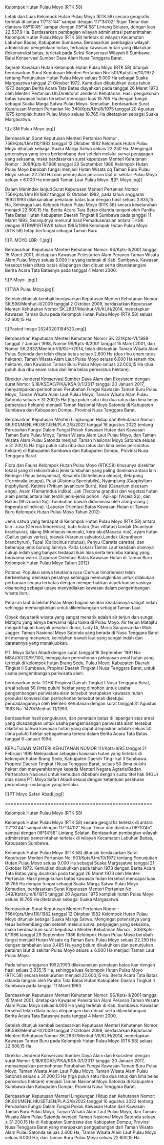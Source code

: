 Kelompok Hutan Pulau Moyo (RTK.58)

Letak dan Luas
Kelompok Hutan Pulau Moyo (RTK.58) secara geografis terletak di antara 117°31’44” sampai dengan 117°34’02” Bujur Timur dan diantara 08º10’45” sampai dengan 08º14’58” Lintang Selatan, dengan luas  22.537,9 Ha.
Berdasarkan pembagian wilayah administrasi pemerintahan Kelompok Hutan Pulau Moyo (RTK.58) terletak di wilayah Kecamatan Labuhan Badas, Kabupaten Sumbawa.
Berdasarkan pembagian wilayah administrasi pengelolaan hutan, terhadap kawasan hutan  yang dilakukan Rekonstruksi batas, terletak pada Seksi Konservasi Wilayah II Sumbawa Balai Konservasi Sumber Daya Alam Nusa Tenggara Barat.

Sejarah Kawasan Hutan
Kelompok Hutan Pulau Moyo (RTK.58) ditunjuk berdasarkan Surat Keputusan Menteri Pertanian No: 501/Kpts/Um/10/1972 tentang Penunjukan Hutan Pulau Moyo seluas 9.000 Ha sebagai Suaka Margasatwa tanggal 21 Oktober 1972. Kemudian dikukuhkan pada tahun 1973 dengan Berita Acara Tata Batas disyahkan pada tanggal 26 Maret 1973 oleh Menteri Pertanian Ub.Direktorat Jenderal Kehutanan. Hasil pengukuhan batas kawasan hutan tersebut mencapai luas 18.765 Ha dengan fungsi sebagai Suaka Marga Satwa Pulau Moyo. Kemudian, berdasarkan Surat Keputusan Menteri Pertanian No 349/Kpts/Um/8/1975 tanggal 20 Agustus 1975 komplek hutan Pulau Moyo seluas 18.765 Ha ditetapkan sebagai Suaka Margasatwa.

![[z SM Pulau Moyo.jpg]]

Berdasarkan Surat Keputusan Menteri Pertanian Nomor : 756/Kpts/Um/110/1982 tanggal 12 Oktober 1982 Kelompok Hutan Pulau Moyo ditunjuk sebagai Suaka Marga Satwa seluas 22.250 Ha. Mengingat potensinya yang terus berkembang dan setelah melalui survai penjajagan yang seksama, maka berdasarkan surat keputusan Menteri Kehutanan Nomor : 308/Kpts-II/1986 tanggal 29 September 1986 Kelompok Hutan Pulau Moyo berubah fungsi menjadi Hutan Wisata cq Taman Buru Pulau Moyo seluas 22.250 Ha dan penunjukan perairan laut di sekitar Pulau Moyo seluas ± 6.000 Ha menjadi Taman Laut Pulau Moyo. 
![[P. Moyo.jpg]]

Dalam Menindak lanjuti Surat Keputusan Menteri Pertanian Nomor 756/Kpts/Um/10/1982 tanggal 12 Oktober 1982, pada tahun anggaran 1992/1993 dilaksanakan penataan batas luar dengan hasil seluas 3.835,15 Ha, Sehingga luas Kelopok Hutan Pulau Moyo (RTK.58) secara keseluruhan menjadi 22.600,15 Ha. Berita Acara Tata Batas ditanda tangani oleh Panitia Tata Batas Hutan Kabupaten Daerah Tingkat II Sumbawa pada tanggal 11 Maret 1993, Selanjutnya menurut hasil Pemaduserasian antara THGK dengan RTRWP/RTRWK tahun 1995/1996 Kelompok Hutan Pulau Moyo (RTK.58) tetap berfungsi sebagai Taman Buru.

![[P. MOYO    LBR- 1.jpg]]

Berdasarkan Keputusan Menteri Kehutanan Nomor: 96/Kpts-II/2001 tanggal 15 Maret 2001, ditetapkan Kawasan Pelestarian Alam Perairan Taman Wisata Alam Pulau Moyo seluas 6.000 Ha yang terletak di Kab. Sumbawa. Kawasan tersebut telah ditata batas dilapangan dan dibuat serta ditandatangani Berita Acara Tata Batasnya pada tanggal 4 Maret 2000.

![[P.Moyo-.jpg]]

![[TWA Pulau Moyo.jpg]]

Setelah ditunjuk kembali berdasarkan Keputusan Menteri Kehutanan Nomor: SK.598/Menhut-II/2009 tanggal 2 Oktober 2009, berdasarkan Keputusan Menteri Kehutanan Nomor SK.2837/Menhut-VII/KUH/2014, menetapkan Kawasan Taman Buru pada Kelompok Hutan Pulau Moyo (RTK.58) seluas 22.600,15 Ha.

![[Pasted image 20240203184520.png]]

Berdasarkan Keputusan Menteri Kehutanan Nomor SK.22/Kpts-VI/1998 tanggal 7 Januari 1998, Nomor 96/Kpts-II/2001 tanggal 15 Maret 2001, dan Nomor SK.2837/Menhut-VII/KUH/2014, telah ditetapkan Taman Wisata Alam Pulau Satonda dan telah ditata batas seluas 2.600 Ha (dua ribu enam ratus hektare), Taman Wisata Alam Laut Pulau Moyo seluas 6.000 Ha (enam ribu hektare), dan Kawasan Taman Buru Pulau Moyo seluas 22.600,15 Ha (dua puluh dua ribu enam ratus dan lima belas perseratus hektare).

Direktur Jenderal Konservasi Sumber Daya Alam dan Ekosistem dengan surat Nomor S.18/KSDAE/PIKA/KSA.0/1/2017 tanggal 20 Januari 2017, menyampaikan permohonan Perubahan Fungsi Kawasan Taman Buru Pulau Moyo, Taman Wisata Alam Laut Pulau Moyo, Taman Wisata Alam Pulau Satonda seluas ± 31.200,15 Ha (tiga puluh satu ribu dua ratus dan lima belas perseratus hektare) menjadi Taman Nasional Moyo Satonda di Kabupaten Sumbawa dan Kabupaten Dompu, Provinsi Nusa Tenggara Barat.

Berdasarkan Keputusan Menteri Lingkungan Hidup dan Kehutanan Nomor: SK.901/MENLHK/SETJEN/PLA.2/8/2022 tanggal 16 agustus 2022 tentang Perubahan Fungsi Dalam Fungsi Pokok Kawasan Hutan dari Kawasan Taman Buru Pulau Moyo, Taman Wisata Alam Laut Pulau Moyo, dan Taman Wisata Alam Pulau Satonda menjadi Taman Nasional Moyo Satonda seluas ± 31.200,15 Ha (tiga puluh satu ribu dua ratus dan lima belas perseratus hektare) di Kabupaten Sumbawa dan Kabupaten Dompu, Provinsi Nusa Tenggara Barat.

Flora dan Fauna
Kelompok  Hutan  Pulau  Moyo (RTK.58)   khusunya   disekitar   lokasi  yang di rekonstruksi jenis tumbuhan yang paling dominan antara lain : Beringin (Ficus benyamina), Kesambi (Schelecera oleosa), Ketapang (Terminalia ketapa), Pulai (Alstonia Spectabilis), Nyamplung (Caophyllum inophyllum), Ketimis (Pritium javanicum Burn), Kesi (Canarium oleosum enge), Asam (Tamarindus indika), Jati (Tectona grandis) dan vegetasi hutan alam pantai,antara lain terdiri jenis-jenis pohon : Api-api (Viceia Sp), dan Bakau (Rhizopora Sp).  Tumbuhan bawah didominasi oleh alang-alang ( Imperata silindrica). (Laporan Orientasi Batas Kawasan Hutan di Taman Buru Kelompok Hutan Pulau Moyo Tahun 2012)

Jenis satwa yang terdapat di Kelompok Hutan Pulau Moyo (RTK.58) antara lain : rusa (Cervus timorensis), babi hutan (Sus vittatus) landak (Acantyon brachyura), kijang (Muntiacus muncak), kera abu(Macaca irus), ayam hutan (Gallus galius varius), biawak (Varanus salvator),Landak (Acanthyon branchyrun), Tupai (Callocinus notutus),  Penyu (Caretta caretta),  dan  beberapa jenis burung lainnya. Pada Lokasi Taman Laut keadaan alamnya cukup indah yang banyak terdapat ikan hias serta terumbu karang yang berwarna warni. (Laporan Orientasi Batas Kawasan Hutan di Taman Buru Kelompok Hutan Pulau Moyo Tahun 2012)

Potensi:
Populasi satwa terutama rusa (Cervus timoriensis) telah berkembang demikian pesatnya sehingga memungkinkan untuk dilakukan perburuan secara terbatas dengan memperhatikan aspek konservasinya disamping sebagai upaya menyediakan kawasan dalam pengembangan wisata buru.

Perairan laut disekitar Pulau Moyo bagian selatan keadaannya sangat indah sehingga memungkinkan untuk dikembangkan sebagai Taman Laut.

Obyek daya tarik wisata yang sangat menarik adalah air terjun dan sungai Matajitu yang airnya berwarna hijau toska di Pulau Moyo. Air terjun Matajitu menjadi tujuan banyak pesohor dunia, Lady Di, Maria Sarapova dan Mick Jagger. Taman Nasional Moyo Satonda yang berada di Nusa Tenggara Barat ini memang menawan, keindahan bawah laut yang sangat indah dan daratannya yang menakjubkan.






PT. Moyo Safari Abadi dengan surat tanggal 16 September 1991 No: MSA/00/20/91/100, mengajukan permohonan pelepasan areal hutan yang terletak di kelompok hutan Brang Sedo, Pulau Moyo, Kabupaten Daerah Tingkat ΙΙ Sumbawa, Propinsi Daerah Tingkat I Nusa Tenggara Barat, untuk usaha pengembangan pariwisata alam.

berdasarkan peta TGHK Propinsi Daerah Tingkat I Nusa Tenggara Barat, areal seluas 50 (lima puluh) hektar yang dimohon untuk usaha pengembangan pariwisata alam tersebut merupakan kawasan hutan produksi konversi dan permohonan tersebut telah disetujui pencadangannya oleh Menteri Kehutanan dengan surat tanggal 31 Agustus 1993 No. 1470/Menhut-11/1993.

berdasarkan hasil pengukuran, dan penataan batas di lapangan atas areal yang dicadangkan untuk usaha pengembangan pariwisata alam tersebut diketahui bahwa kawasan hutan yang dapat dilepaskan adalah seluas 50 (lima puluh) hektar sebagaimana tertera dalam Berita Acara Tata Batas tanggal 6 Januari 1994.

KEPUTUSAN MENTERI KEHUTANAN NOMOR 111/Kpts-II/95 tanggal 21 Februari 1995 Melepaskan sebagian kawasan hutan yang terletak di kelompok hutan Brang Sedo, Kabupaten Daerah Ting- kat II Sumbawa. Propinsi Daerah Tingkat I Nusa Tenggara Barat, seluas 50 (lima puluh) hektar dan menyerahkannya kepada Menteri Negara Agraria/Badan. Pertanahan Nasional untuk kemudian dibebani dengan suatu titel hak (HGU) atas nama PT. Moyo Safari Abadi sesuai dengan ketentuan peraturan perundang- undangan yang berlaku.

![[PT Moyo Safari Abadi.jpg]]


====================================================


Kelompok Hutan Pulau Moyo (RTK.58) 

Kelompok Hutan Pulau Moyo (RTK.58) secara geografis terletak di antara 117°31’44” sampai dengan 117°34’02” Bujur Timur dan diantara 08º10’45” sampai dengan 08º14’58” Lintang Selatan. Berdasarkan pembagian wilayah administrasi pemerintahan terletak di wilayah Kecamatan Labuhan Badas, Kabupaten Sumbawa.

Kelompok Hutan Pulau Moyo (RTK.58) ditunjuk berdasarkan Surat Keputusan Menteri Pertanian No: 501/Kpts/Um/10/1972 tentang Penunjukan Hutan Pulau Moyo seluas 9.000 Ha sebagai Suaka Margasatwa tanggal 21 Oktober 1972. Kemudian dikukuhkan pada tahun 1973 dengan Berita Acara Tata Batas yang disahkan pada tanggal 26 Maret 1973 oleh Menteri Pertanian. Hasil pengukuhan batas kawasan hutan tersebut mencapai luas 18.765 Ha dengan fungsi sebagai Suaka Marga Satwa Pulau Moyo. Kemudian, berdasarkan Surat Keputusan Menteri Pertanian No 349/Kpts/Um/8/1975 tanggal 20 Agustus 1975 komplek hutan Pulau Moyo seluas 18.765 Ha ditetapkan sebagai Suaka Margasatwa.

Berdasarkan Surat Keputusan Menteri Pertanian Nomor : 756/Kpts/Um/110/1982 tanggal 12 Oktober 1982 Kelompok Hutan Pulau Moyo ditunjuk sebagai Suaka Marga Satwa. Mengingat potensinya yang terus berkembang dan setelah melalui survai penjajagan yang seksama, maka berdasarkan surat keputusan Menteri Kehutanan Nomor : 308/Kpts-II/1986 tanggal 29 September 1986 Kelompok Hutan Pulau Moyo berubah fungsi menjadi Hutan Wisata cq Taman Buru Pulau Moyo seluas 22.250 Ha dengan tambahan luas 3.485 Ha yang belum dikukuhkan dan penunjukan perairan laut di sekitar Pulau Moyo seluas ± 6.000 Ha menjadi Taman Laut Pulau Moyo.

Pada tahun anggaran 1992/1993 dilaksanakan penataan batas luar dengan hasil seluas 3.835,15 Ha, sehingga luas Kelompok Hutan Pulau Moyo (RTK.58) secara keseluruhan menjadi 22.600,15 Ha. Berita Acara Tata Batas ditanda tangani oleh Panitia Tata Batas Hutan Kabupaten Daerah Tingkat II Sumbawa pada tanggal 11 Maret 1993.

Berdasarkan Keputusan Menteri Kehutanan Nomor: 96/Kpts-II/2001 tanggal 15 Maret 2001, ditetapkan Kawasan Pelestarian Alam Perairan Taman Wisata Alam Pulau Moyo seluas 6.000 Ha yang terletak di Kab. Sumbawa. Kawasan tersebut telah ditata batas dilapangan dan dibuat serta ditandatangani Berita Acara Tata Batasnya pada tanggal 4 Maret 2000.

Setelah ditunjuk kembali berdasarkan Keputusan Menteri Kehutanan Nomor: SK.598/Menhut-II/2009 tanggal 2 Oktober 2009, berdasarkan Keputusan Menteri Kehutanan Nomor SK.2837/Menhut-VII/KUH/2014, menetapkan Kawasan Taman Buru pada Kelompok Hutan Pulau Moyo (RTK.58) seluas 22.600,15 Ha.

Direktur Jenderal Konservasi Sumber Daya Alam dan Ekosistem dengan surat Nomor S.18/KSDAE/PIKA/KSA.0/1/2017 tanggal 20 Januari 2017, menyampaikan permohonan Perubahan Fungsi Kawasan Taman Buru Pulau Moyo, Taman Wisata Alam Laut Pulau Moyo, Taman Wisata Alam Pulau Satonda seluas ± 31.200,15 Ha (tiga puluh satu ribu dua ratus dan lima belas perseratus hektare) menjadi Taman Nasional Moyo Satonda di Kabupaten Sumbawa dan Kabupaten Dompu, Provinsi Nusa Tenggara Barat.

Berdasarkan Keputusan Menteri Lingkungan Hidup dan Kehutanan Nomor: SK.901/MENLHK/SETJEN/PLA.2/8/2022 tanggal 16 agustus 2022 tentang Perubahan Fungsi Dalam Fungsi Pokok Kawasan Hutan dari Kawasan Taman Buru Pulau Moyo, Taman Wisata Alam Laut Pulau Moyo, dan Taman Wisata Alam Pulau Satonda menjadi Taman Nasional Moyo Satonda seluas ± 31.200,15 Ha di Kabupaten Sumbawa dan Kabupaten Dompu, Provinsi Nusa Tenggara Barat yang merupakan penggabungan dari Taman Wisata Alam Pulau Satonda seluas 2.600 Ha, Taman Wisata Alam Laut Pulau Moyo seluas 6.000 Ha, dan Taman Buru Pulau Moyo seluas 22.600,15 Ha.